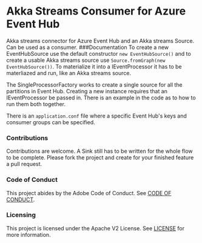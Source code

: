 # Akka Streams Consumer for Azure Event Hub
Akka streams connector for Azure Event Hub and an Akka streams Source. Can be used as a consumer.
###Documentation
To create a new EventHubSource use the default constructor `new EventHubSource()` 
and to create a usable Akka streams source use `Source.fromGraph(new EventHubSource())`. To materialize it into
a IEventProcessor it has to be materliazed and run, like an Akka streams source.

The SingleProcessorFactory works to create a single source for all the partitions in Event Hub. Creating a new
instance requires that an IEventProcessor be passed in. There is an example in the code as to how to run them both together.

There is an `application.conf` file where a specific Event Hub's keys and consumer groups can be specified.


### Contributions

Contributions are welcome. A Sink still has to be written for the whole flow to be complete.
 Please fork the project and create for your finished feature a pull request.
 
### Code of Conduct
 This project abides by the Adobe Code of Conduct. See [CODE OF CONDUCT](CODE_OF_CONDUCT.md).
 
### Licensing
 This project is licensed under the Apache V2 License. See [LICENSE](LICENSE) for more information.
 